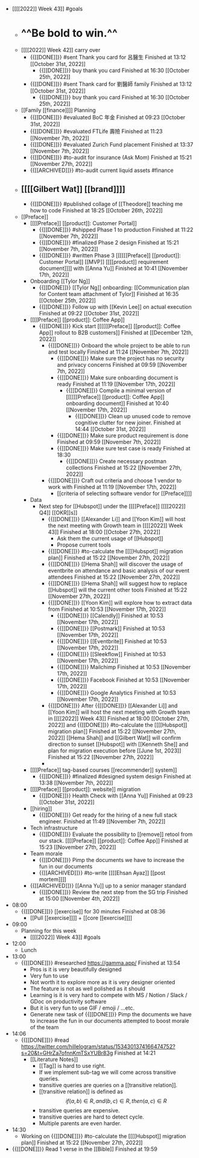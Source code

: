 - [[[[2022]] Week 43]] #goals
    - # ^^Be bold to win.^^
    - [[[[2022]] Week 42]] carry over
        - {{[[DONE]]}}  #sent Thank you card for 呂醫生 Finished at 13:12 [[October 31st, 2022]]
            - {{[[DONE]]}}  buy thank you card Finished at 16:30 [[October 25th, 2022]]
        - {{[[DONE]]}}  #sent Thank card for 劉醫師 family Finished at 13:12 [[October 31st, 2022]]
            - {{[[DONE]]}}  buy thank you card Finished at 16:30 [[October 25th, 2022]]
    - [[Family [[finance]]]] Planning
        - {{[[DONE]]}}  #evaluated BoC 年金 Finished at 09:23 [[October 31st, 2022]]
        - {{[[DONE]]}}  #evaluated FTLife 壽險 Finished at 11:23 [[November 7th, 2022]]
        - {{[[DONE]]}}  #evaluated Zurich Fund placement Finished at 13:37 [[November 7th, 2022]]
        - {{[[DONE]]}}  #to-audit for insurance (Ask Mom) Finished at 15:21 [[November 27th, 2022]]
        - {{[[ARCHIVED]]}} #to-audit current liquid assets #finance
    - [[[[Gilbert Wat]] [[brand]]]]
        - 
        - {{[[DONE]]}}  #published collage of [[Theodore]] teaching me how to code Finished at 18:25 [[October 26th, 2022]]
    - [[Preface]]
        - [[[[Preface]] [[product]]: Customer Portal]]
            - {{[[DONE]]}}  #shipped Phase 1  to production Finished at 11:22 [[November 7th, 2022]]
            - {{[[DONE]]}}  #finalized Phase 2 design Finished at 15:21 [[November 7th, 2022]]
            - {{[[DONE]]}}  #written Phase 3 [[[[[[Preface]] [[product]]: Customer Portal]] [[MVP]] [[[[product]] requirement document]]]] with [[Anna Yu]] Finished at 10:41 [[November 17th, 2022]]
        - Onboarding [[Tylor Ng]]
            - {{[[DONE]]}}  [[Tylor Ng]] onboarding: [[Communication plan for Content team attachment of Tylor]] Finished at 16:35 [[October 25th, 2022]]
            - {{[[DONE]]}}  Follow up with [[Kevin Lee]] on actual execution Finished at 09:22 [[October 31st, 2022]]
        - [[[[Preface]] [[product]]: Coffee App]]
            - {{[[DONE]]}}  Kick start [[[[[[Preface]] [[product]]: Coffee App]] rollout to B2B customers]] Finished at [[December 12th, 2022]]
                - {{[[DONE]]}} Onboard the whole project to be able to run and test locally Finished at 11:24 [[November 7th, 2022]]
                    - {{[[DONE]]}}  Make sure the project has no security and privacy concerns Finished at 09:59 [[November 7th, 2022]]
                    - {{[[DONE]]}}  Make sure onboarding document is ready Finished at 11:19 [[November 17th, 2022]]
                        - {{[[DONE]]}} Compile a minimal version of [[[[[[Preface]] [[product]]: Coffee App]] onboarding document]] Finished at 10:40 [[November 17th, 2022]]
                            - {{[[DONE]]}}  Clean up unused code to remove cognitive clutter for new joiner. Finished at 14:44 [[October 31st, 2022]]
                    - {{[[DONE]]}}  Make sure product requirement is done Finished at 09:59 [[November 7th, 2022]]
                    - {{[[DONE]]}}  Make sure test case is ready Finished at 18:30
                        - {{[[DONE]]}}  Create necessary postman collections Finished at 15:22 [[November 27th, 2022]]
                - {{[[DONE]]}} Craft out criteria and choose 1 vendor to work with Finished at 11:19 [[November 17th, 2022]]
                    - [[criteria of selecting software vendor for [[Preface]]]]
        - Data
            - Next step for [[Hubspot]] under the [[[[Preface]] [[[[2022]] Q4]] [[OKR]]s]]
                - {{[[DONE]]}}  [[Alexander Li]] and [[Yoon Kim]] will host the next meeting with Growth team in [[[[2022]] Week 43]] Finished at 18:00 [[October 27th, 2022]]
                    - Ask them the current usage of [[Hubspot]]
                    - Propose current tools
                - {{[[DONE]]}} #to-calculate the [[[[Hubspot]] migration plan]] Finished at 15:22 [[November 27th, 2022]]
                - {{[[DONE]]}}  [[Hema Shah]] will discover the usage of eventbrite on attendance and basic analysis of our event attendees Finished at 15:22 [[November 27th, 2022]]
                - {{[[DONE]]}}  [[Hema Shah]] will suggest how to replace [[Hubspot]] will the current other tools Finished at 15:22 [[November 27th, 2022]]
                - {{[[DONE]]}}  [[Yoon Kim]] will explore how to extract data from Finished at 10:53 [[November 17th, 2022]]
                    - {{[[DONE]]}}  [[Calendly]] Finished at 10:53 [[November 17th, 2022]]
                    - {{[[DONE]]}}  [[Postmark]] Finished at 10:53 [[November 17th, 2022]]
                    - {{[[DONE]]}}  [[Eventbrite]] Finished at 10:53 [[November 17th, 2022]]
                    - {{[[DONE]]}}  [[Sleekflow]] Finished at 10:53 [[November 17th, 2022]]
                    - {{[[DONE]]}}  Mailchimp Finished at 10:53 [[November 17th, 2022]]
                    - {{[[DONE]]}}  Facebook Finished at 10:53 [[November 17th, 2022]]
                    - {{[[DONE]]}}  Google Analytics Finished at 10:53 [[November 17th, 2022]]
                - {{[[DONE]]}}  After {{[[DONE]]}}  [[Alexander Li]] and [[Yoon Kim]] will host the next meeting with Growth team in [[[[2022]] Week 43]] Finished at 18:00 [[October 27th, 2022]] and {{[[DONE]]}} #to-calculate the [[[[Hubspot]] migration plan]] Finished at 15:22 [[November 27th, 2022]] [[Hema Shah]] and [[Gilbert Wat]] will confirm direction to sunset [[Hubspot]] with [[Kenneth She]] and plan for migration execution before [[June 1st, 2023]] Finished at 15:22 [[November 27th, 2022]]
                - 
        - [[[[Preface]] tag-based courses [[recommender]] system]]
            - {{[[DONE]]}}  #finalized #designed system design Finished at 13:38 [[November 7th, 2022]]
        - [[[[Preface]] [[product]]: website]] migration
            - {{[[DONE]]}}  Health Check with [[Anna Yu]] Finished at 09:23 [[October 31st, 2022]]
        - [[hiring]]
            - {{[[DONE]]}}  Get ready for the hiring of a new full stack engineer. Finished at 11:49 [[November 7th, 2022]]
        - Tech infrastructure
            - {{[[DONE]]}}  Evaluate the possibility to [[remove]] retool from our stack. [[[[Preface]] [[product]]: Coffee App]] Finished at 15:23 [[November 27th, 2022]]
        - Team morale
            - {{[[DONE]]}} Pimp the documents we have to increase the fun in our documents
            - {{[[ARCHIVED]]}}  #to-write [[[[Ehsan Ayaz]] [[post mortem]]]]
        - {{[[ARCHIVED]]}}  [[Anna Yu]] up to a senior manager standard
            - {{[[DONE]]}}  Review the next step from the SG trip Finished at 15:00 [[November 4th, 2022]]
- 08:00
    - {{[[DONE]]}}  [[exercise]] for 30 minutes Finished at 08:36 
        - [[Pull [[exercise]]]] + [[core [[exercise]]]]
- 09:00
    - Planning for this week
        - [[[[2022]] Week 43]] #goals
- 12:00
    - Lunch
- 13:00
    - {{[[DONE]]}}  #researched https://gamma.app/ Finished at 13:54 
        - Pros is it is very beautifully designed
        - Very fun to use
        - Not worth it to explore more as it is very designer oriented
        - The feature is not as well polished as it should
        - Learning is it is very hard to compete with MS / Notion / Slack / GDoc on productivity software
        - But it is very fun to use GIF / emoji / ...etc.
        - Generate new task of {{[[DONE]]}} Pimp the documents we have to increase the fun in our documents attempted to boost morale of the team
- 14:06
    - {{[[DONE]]}}  #read https://twitter.com/hillelogram/status/1534301374166474752?s=20&t=GHrZa7ofnnKmTSxYUBr83g Finished at 14:21 
        - [[Literature Notes]]
            - [[Tag]] is hard to use right.
            - If we implement sub-tag we will come across transitive queries.
            - transitive queries are queries on a [[transitive relation]].
            - [[transitive relation]] is defined as $$if (a,b)\in R, and (b,c) \in R, then (a,c) \in R$$
            - transitive queries are expensive.
            - transitive queries are hard to detect cycle.
            - Multiple parents are even harder.
- 14:30
    - Working on {{[[DONE]]}} #to-calculate the [[[[Hubspot]] migration plan]] Finished at 15:22 [[November 27th, 2022]]
- {{[[DONE]]}}  Read 1 verse in the [[Bible]] Finished at 19:59
